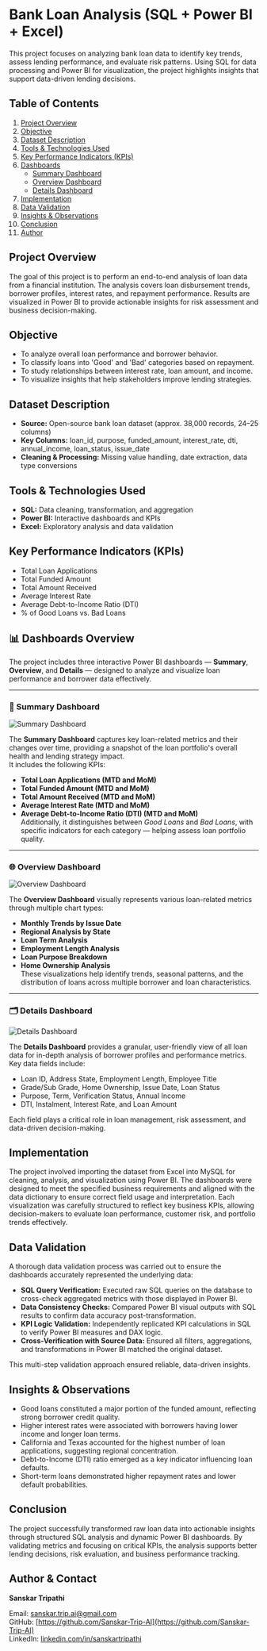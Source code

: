 # Bank Loan Analysis (SQL + Power BI + Excel)

This project focuses on analyzing bank loan data to identify key trends, assess lending performance, and evaluate risk patterns. Using SQL for data processing and Power BI for visualization, the project highlights insights that support data-driven lending decisions.

## Table of Contents
1. [Project Overview](#project-overview)  
2. [Objective](#objective)  
3. [Dataset Description](#dataset-description)  
4. [Tools & Technologies Used](#tools--technologies-used)  
5. [Key Performance Indicators (KPIs)](#key-performance-indicators-kpis)  
6. [Dashboards](#dashboards)  
   - [Summary Dashboard](#summary-dashboard)  
   - [Overview Dashboard](#overview-dashboard)  
   - [Details Dashboard](#details-dashboard)  
7. [Implementation](#implementation)  
8. [Data Validation](#data-validation)  
9. [Insights & Observations](#insights--observations)  
10. [Conclusion](#conclusion)  
11. [Author](#author)


## Project Overview
The goal of this project is to perform an end-to-end analysis of loan data from a financial institution. The analysis covers loan disbursement trends, borrower profiles, interest rates, and repayment performance. Results are visualized in Power BI to provide actionable insights for risk assessment and business decision-making.

## Objective
- To analyze overall loan performance and borrower behavior.
- To classify loans into 'Good' and 'Bad' categories based on repayment.
- To study relationships between interest rate, loan amount, and income.
- To visualize insights that help stakeholders improve lending strategies.

## Dataset Description
- **Source:** Open-source bank loan dataset (approx. 38,000 records, 24–25 columns)
- **Key Columns:** loan_id, purpose, funded_amount, interest_rate, dti, annual_income, loan_status, issue_date
- **Cleaning & Processing:** Missing value handling, date extraction, data type conversions


## Tools & Technologies Used
- **SQL:** Data cleaning, transformation, and aggregation
- **Power BI:** Interactive dashboards and KPIs
- **Excel:** Exploratory analysis and data validation

## Key Performance Indicators (KPIs)
- Total Loan Applications
- Total Funded Amount
- Total Amount Received
- Average Interest Rate
- Average Debt-to-Income Ratio (DTI)
- % of Good Loans vs. Bad Loans


## 📊 Dashboards Overview

The project includes three interactive Power BI dashboards — **Summary**, **Overview**, and **Details** — designed to analyze and visualize loan performance and borrower data effectively.

---

### 🧮 Summary Dashboard
![Summary Dashboard](Dashboards/Summary.png)

The **Summary Dashboard** captures key loan-related metrics and their changes over time, providing a snapshot of the loan portfolio's overall health and lending strategy impact.  
It includes the following KPIs:
- **Total Loan Applications (MTD and MoM)**
- **Total Funded Amount (MTD and MoM)**
- **Total Amount Received (MTD and MoM)**
- **Average Interest Rate (MTD and MoM)**
- **Average Debt-to-Income Ratio (DTI) (MTD and MoM)**  
Additionally, it distinguishes between *Good Loans* and *Bad Loans*, with specific indicators for each category — helping assess loan portfolio quality.

---

### 🌐 Overview Dashboard
![Overview Dashboard](Dashboards/Overview.png)

The **Overview Dashboard** visually represents various loan-related metrics through multiple chart types:
- **Monthly Trends by Issue Date**
- **Regional Analysis by State**
- **Loan Term Analysis**
- **Employment Length Analysis**
- **Loan Purpose Breakdown**
- **Home Ownership Analysis**  
These visualizations help identify trends, seasonal patterns, and the distribution of loans across multiple borrower and loan characteristics.

---

### 🗂️ Details Dashboard
![Details Dashboard](Dashboards/Details.png)

The **Details Dashboard** provides a granular, user-friendly view of all loan data for in-depth analysis of borrower profiles and performance metrics.  
Key data fields include:
- Loan ID, Address State, Employment Length, Employee Title  
- Grade/Sub Grade, Home Ownership, Issue Date, Loan Status  
- Purpose, Term, Verification Status, Annual Income  
- DTI, Instalment, Interest Rate, and Loan Amount  

Each field plays a critical role in loan management, risk assessment, and data-driven decision-making.


## Implementation
The project involved importing the dataset from Excel into MySQL for cleaning, analysis, and visualization using Power BI. The dashboards were designed to meet the specified business requirements and aligned with the data dictionary to ensure correct field usage and interpretation. Each visualization was carefully structured to reflect key business KPIs, allowing decision-makers to evaluate loan performance, customer risk, and portfolio trends effectively.


## Data Validation
A thorough data validation process was carried out to ensure the dashboards accurately represented the underlying data:

- **SQL Query Verification:** Executed raw SQL queries on the database to cross-check aggregated metrics with those displayed in Power BI.  
- **Data Consistency Checks:** Compared Power BI visual outputs with SQL results to confirm data accuracy post-transformation.  
- **KPI Logic Validation:** Independently replicated KPI calculations in SQL to verify Power BI measures and DAX logic.  
- **Cross-Verification with Source Data:** Ensured all filters, aggregations, and transformations in Power BI matched the original dataset.

This multi-step validation approach ensured reliable, data-driven insights.


## Insights & Observations
- Good loans constituted a major portion of the funded amount, reflecting strong borrower credit quality.  
- Higher interest rates were associated with borrowers having lower income and longer loan terms.  
- California and Texas accounted for the highest number of loan applications, suggesting regional concentration.  
- Debt-to-Income (DTI) ratio emerged as a key indicator influencing loan defaults.  
- Short-term loans demonstrated higher repayment rates and lower default probabilities.

## Conclusion
The project successfully transformed raw loan data into actionable insights through structured SQL analysis and dynamic Power BI dashboards. By validating metrics and focusing on critical KPIs, the analysis supports better lending decisions, risk evaluation, and business performance tracking.


## Author & Contact
**Sanskar Tripathi**  

Email: [sanskar.trip.ai@gmail.com](mailto:sanskar.trip.ai@gmail.com)  
GitHub: [https://github.com/Sanskar-Trip-AI](https://github.com/Sanskar-Trip-AI)  
LinkedIn: [linkedin.com/in/sanskartripathi](https://www.linkedin.com/in/sanskartripathi)
